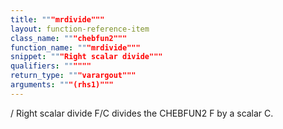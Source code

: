 ```yaml
---
title: """mrdivide"""
layout: function-reference-item
class_name: """chebfun2"""
function_name: """mrdivide"""
snippet: """Right scalar divide"""
qualifiers: """"""
return_type: """varargout"""
arguments: """(rhs1)"""
---
```


  /   Right scalar divide
    F/C divides the CHEBFUN2 F by a scalar C.
